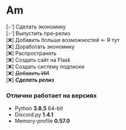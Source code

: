 # Am
[✅] Сделать экономику  
[✅] Выпустить пре-релиз  
[❌] Добавить больше возможностей <- Я тут  
[❌] Доработать экономику  
[❌] Распространять  
[❌] Создать сайт на Flask  
[❌] Создать систему подписки  
[❌] ~~Добавить ИИ~~  
[❌] ***Сделать релиз***  

### Отлично работает на версиях
* Python **3.8.5** 64-bit  
* Discord.py **1.4.1**  
* Memory-profile **0.57.0**  
